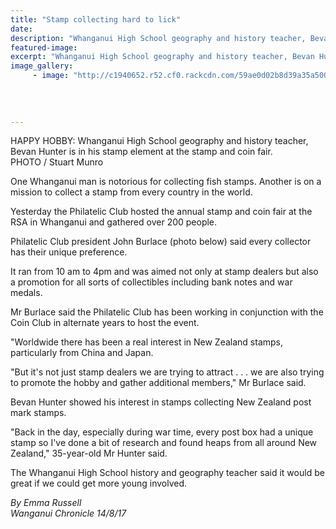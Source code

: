 ```yaml
---
title: "Stamp collecting hard to lick"
date: 
description: "Whanganui High School geography and history teacher, Bevan Hunter is in his stamp element at the stamp and coin fair..."
featured-image: 
excerpt: "Whanganui High School geography and history teacher, Bevan Hunter is in his stamp element at the stamp and coin fair."
image_gallery:
	 - image: "http://c1940652.r52.cf0.rackcdn.com/59ae0d02b8d39a35a5000679/stamp-collection.jpg"
	
	
	
	
---
```


<p><span>HAPPY HOBBY: Whanganui High School geography and history teacher, Bevan Hunter is in his stamp element at the stamp and coin fair. <br />PHOTO / Stuart Munro</span></p>
<p class="element element-paragraph">One Whanganui man is notorious for collecting fish stamps. Another is on a mission to collect a stamp from every country in the world.</p>
<p class="element element-paragraph">Yesterday the Philatelic Club hosted the annual stamp and coin fair at the RSA in Whanganui and gathered over 200 people.</p>
<p class="element element-paragraph">Philatelic Club president John Burlace (photo below) said every collector has their unique preference.</p>
<p class="element element-paragraph">It ran from 10 am to 4pm and was aimed not only at stamp dealers but also a promotion for all sorts of collectibles including bank notes and war medals.</p>
<p class="element element-paragraph">Mr Burlace said the Philatelic Club has been working in conjunction with the Coin Club in alternate years to host the event.</p>
<p class="element element-paragraph">"Worldwide there has been a real interest in New Zealand stamps, particularly from China and Japan.</p>
<p class="element element-paragraph">"But it's not just stamp dealers we are trying to attract . . . we are also trying to promote the hobby and gather additional members," Mr Burlace said.</p>
<p class="element element-paragraph">Bevan Hunter showed his interest in stamps collecting New Zealand post mark stamps.</p>
<p class="element element-paragraph">"Back in the day, especially during war time, every post box had a unique stamp so I've done a bit of research and found heaps from all around New Zealand," 35-year-old Mr Hunter said.</p>
<p><span><span>The Whanganui High School history and geography teacher said it would be great if we could get more young involved.</span></span></p>
<p><em>By Emma Russell</em><br /><em>Wanganui Chronicle 14/8/17</em></p>

